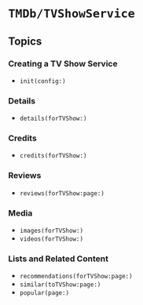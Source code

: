 # ``TMDb/TVShowService``

## Topics

### Creating a TV Show Service

- ``init(config:)``

### Details

- ``details(forTVShow:)``

### Credits

- ``credits(forTVShow:)``

### Reviews

- ``reviews(forTVShow:page:)``

### Media

- ``images(forTVShow:)``
- ``videos(forTVShow:)``

### Lists and Related Content

- ``recommendations(forTVShow:page:)``
- ``similar(toTVShow:page:)``
- ``popular(page:)``
